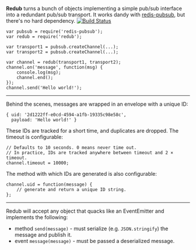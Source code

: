 **Redub** turns a bunch of objects implementing a simple pub/sub interface
into a redundant pub/sub transport. It works dandy with [redis-pubsub], but
there's no hard dependency. [![Build Status](https://secure.travis-ci.org/Two-Screen/redub.png)](http://travis-ci.org/Two-Screen/redub)

    var pubsub = require('redis-pubsub');
    var redub = require('redub');

    var transport1 = pubsub.createChannel(...);
    var transport2 = pubsub.createChannel(...);

    var channel = redub(transport1, transport2);
    channel.on('message', function(msg) {
        console.log(msg);
        channel.end();
    });
    channel.send('Hello world!');

---

Behind the scenes, messages are wrapped in an envelope with a unique ID:

    { uid: '2d1222ff-e0cd-4594-a1fb-19335c98e58c',
      payload: 'Hello world!' }

These IDs are tracked for a short time, and duplicates are dropped. The
timeout is configurable:

    // Defaults to 10 seconds. 0 means never time out.
    // In practice, IDs are tracked anywhere between timeout and 2 × timeout.
    channel.timeout = 10000;

The method with which IDs are generated is also configurable:

    channel.uid = function(message) {
        // generate and return a unique ID string.
    };

---

Redub will accept any object that quacks like an EventEmitter and implements
the following:

 * method `send(message)` - must serialize (e.g. `JSON.stringify`) the message
   and publish it.
 * event `message(message)` - must be passed a deserialized message.

 [redis-pubsub]: https://github.com/Two-Screen/redis-pubsub
